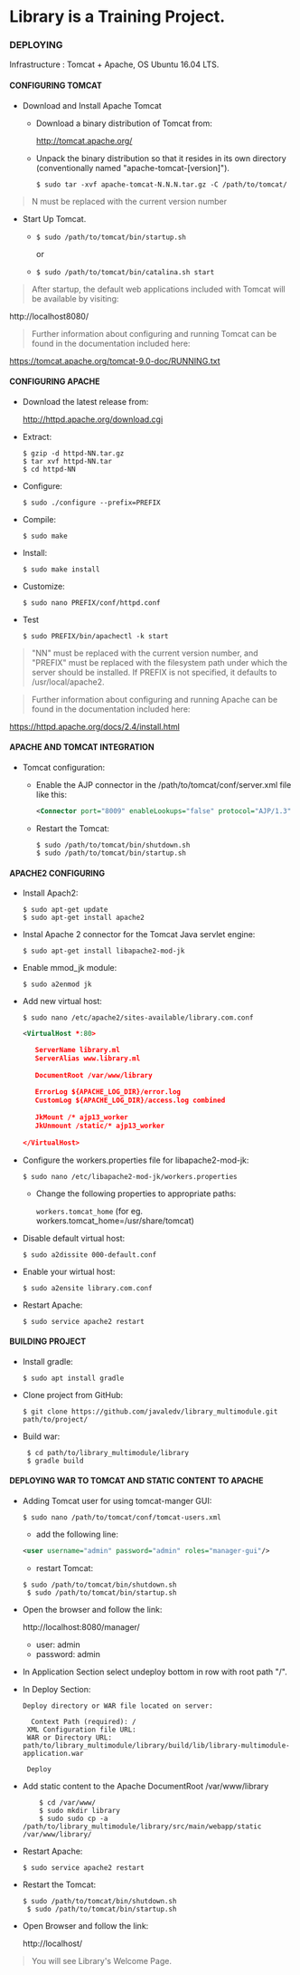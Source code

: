 # Library is a Training Project.

### DEPLOYING


Infrastructure : Tomcat + Apache, OS Ubuntu 16.04 LTS.

#### CONFIGURING TOMCAT 
	
+ Download and Install Apache Tomcat	

	+ Download a binary distribution of Tomcat from:
	
	    http://tomcat.apache.org/

	+ Unpack the binary distribution so that it resides in its own
      directory (conventionally named "apache-tomcat-[version]").

      `$ sudo tar -xvf apache-tomcat-N.N.N.tar.gz -C /path/to/tomcat/`

>N must be replaced with the current version number

* Start Up Tomcat.

	 * `$ sudo /path/to/tomcat/bin/startup.sh` 
     
       or
     * `$ sudo /path/to/tomcat/bin/catalina.sh start`

>After startup, the default web applications included with Tomcat will be
>available by visiting:

http://localhost8080/

>Further information about configuring and running Tomcat can be found in
>the documentation included here:

https://tomcat.apache.org/tomcat-9.0-doc/RUNNING.txt	
	
#### CONFIGURING APACHE 

* Download the latest release from: 

	http://httpd.apache.org/download.cgi

* Extract: 

	``` 
	$ gzip -d httpd-NN.tar.gz
	$ tar xvf httpd-NN.tar
	$ cd httpd-NN
	```

* Configure: 
	
	`$ sudo ./configure --prefix=PREFIX`
   
* Compile:
	
	`$ sudo make`

* Install:

	`$ sudo make install`

* Customize:	

	`$ sudo nano PREFIX/conf/httpd.conf`

* Test	

	`$ sudo PREFIX/bin/apachectl -k start`

>"NN" must be replaced with the current version number, and "PREFIX" must be replaced with the filesystem path under which the server should be installed. If PREFIX is not specified, it defaults to /usr/local/apache2.

>Further information about configuring and running Apache can be found in
>the documentation included here:

https://httpd.apache.org/docs/2.4/install.html
	
#### APACHE AND TOMCAT INTEGRATION


* Tomcat configuration:

    * Enable the AJP connector in the /path/to/tomcat/conf/server.xml file like this:
        
        ```xml
        <Connector port="8009" enableLookups="false" protocol="AJP/1.3" redirectPort="8443"/>
        ```
    * Restart the Tomcat:
        
        ```
        $ sudo /path/to/tomcat/bin/shutdown.sh
        $ sudo /path/to/tomcat/bin/startup.sh
        ```
		
#### APACHE2 CONFIGURING


* Install Apach2:
	
	```
	$ sudo apt-get update
	$ sudo apt-get install apache2
    ```
* Instal Apache 2 connector for the Tomcat Java servlet engine:

	`$ sudo apt-get install libapache2-mod-jk`

* Enable mmod_jk module:

	`$ sudo a2enmod jk`

* Add new virtual host:

	`$ sudo nano /etc/apache2/sites-available/library.com.conf`

   ```xml
   <VirtualHost *:80>
 
      ServerName library.ml
      ServerAlias www.library.ml
    
      DocumentRoot /var/www/library
    
      ErrorLog ${APACHE_LOG_DIR}/error.log
      CustomLog ${APACHE_LOG_DIR}/access.log combined
    
      JkMount /* ajp13_worker
      JkUnmount /static/* ajp13_worker
		       
   </VirtualHost>
   ```

* Configure the workers.properties file for libapache2-mod-jk: 
	
    `$ sudo nano /etc/libapache2-mod-jk/workers.properties`

  * Change the following properties to appropriate paths:
	
	`workers.tomcat_home` (for eg. workers.tomcat_home=/usr/share/tomcat)

* Disable default virtual host: 

	`$ sudo a2dissite 000-default.conf`

* Enable your wirtual host: 

	`$ sudo a2ensite library.com.conf`

* Restart Apache: 

	`$ sudo service apache2 restart`

#### BUILDING PROJECT

* Install gradle:

	`$ sudo apt install gradle`


* Clone project from GitHub: 

	`$ git clone https://github.com/javaledv/library_multimodule.git path/to/project/`
		
* Build war: 
    
    ```
	 $ cd path/to/library_multimodule/library
	 $ gradle build
    ```
			
#### DEPLOYING WAR TO TOMCAT AND STATIC CONTENT TO APACHE
                                
* Adding Tomcat user for using tomcat-manger GUI: 
	
	`$ sudo nano /path/to/tomcat/conf/tomcat-users.xml`

   * add the following line: 
    ```xml
    <user username="admin" password="admin" roles="manager-gui"/>
    ```
   * restart Tomcat:
   
    ```
    $ sudo /path/to/tomcat/bin/shutdown.sh
	 $ sudo /path/to/tomcat/bin/startup.sh	
    ```
* Open the browser and follow the link: 
 
     http://localhost:8080/manager/
    
   * user: admin
   * password: admin

* In Application Section select undeploy bottom in row with root path "/".

* In Deploy Section:
    
   ``` 	
   Deploy directory or WAR file located on server:
	
	 Context Path (required): /
	XML Configuration file URL:
	WAR or Directory URL: path/to/library_multimodule/library/build/lib/library-multimodule-application.war

	Deploy
   ```
* Add static content to the Apache DocumentRoot /var/www/library
    
    ```
	    $ cd /var/www/
	    $ sudo mkdir library
	    $ sudo sudo cp -a /path/to/library_multimodule/library/src/main/webapp/static /var/www/library/
    ```
* Restart Apache: 

	`$ sudo service apache2 restart`

* Restart the Tomcat:
    
    ```
    $ sudo /path/to/tomcat/bin/shutdown.sh
	 $ sudo /path/to/tomcat/bin/startup.sh
    ```
* Open Browser and follow the link:

	http://localhost/

>You will see Library's Welcome Page.


